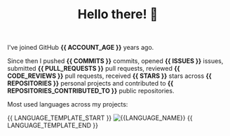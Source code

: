 # **<div align="center">Hello there! 👋</div>**

<br />

I've joined GitHub **{{ ACCOUNT_AGE }}** years ago.

Since then I pushed **{{ COMMITS }}** commits, opened **{{ ISSUES }}** issues, submitted **{{ PULL_REQUESTS }}** pull requests, reviewed **{{ CODE_REVIEWS }}** pull requests, received **{{ STARS }}** stars across **{{ REPOSITORIES }}** personal projects and contributed to **{{ REPOSITORIES_CONTRIBUTED_TO }}** public repositories.

Most used languages across my projects:

{{ LANGUAGE_TEMPLATE_START }}
![{{LANGUAGE_NAME}}](https://img.shields.io/static/v1?style=flat-square&label=%E2%A0%80&color=555&labelColor={{LANGUAGE_COLOR:uri}}&message={{LANGUAGE_NAME:uri}}%EF%B8%B1{{LANGUAGE_PERCENT:uri}}%25)
{{ LANGUAGE_TEMPLATE_END }}
